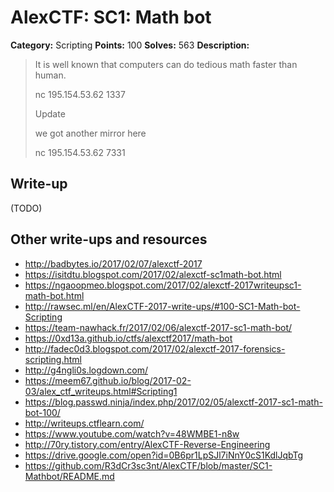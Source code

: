 # AlexCTF: SC1: Math bot

**Category:** Scripting
**Points:** 100
**Solves:** 563
**Description:**

> It is well known that computers can do tedious math faster than human.
>
> nc 195.154.53.62 1337
>
> Update
>
> we got another mirror here
>
> nc 195.154.53.62 7331

## Write-up

(TODO)

## Other write-ups and resources

 * http://badbytes.io/2017/02/07/alexctf-2017
 * https://isitdtu.blogspot.com/2017/02/alexctf-sc1math-bot.html
 * https://ngaoopmeo.blogspot.com/2017/02/alexctf-2017writeupsc1-math-bot.html
 * http://rawsec.ml/en/AlexCTF-2017-write-ups/#100-SC1-Math-bot-Scripting
 * https://team-nawhack.fr/2017/02/06/alexctf-2017-sc1-math-bot/
 * https://0xd13a.github.io/ctfs/alexctf2017/math-bot
 * http://fadec0d3.blogspot.com/2017/02/alexctf-2017-forensics-scripting.html
 * http://g4ngli0s.logdown.com/
 * https://meem67.github.io/blog/2017-02-03/alex_ctf_writeups.html#Scripting1
 * https://blog.passwd.ninja/index.php/2017/02/05/alexctf-2017-sc1-math-bot-100/
 * http://writeups.ctflearn.com/
 * https://www.youtube.com/watch?v=48WMBE1-n8w
 * http://70ry.tistory.com/entry/AlexCTF-Reverse-Engineering
 * https://drive.google.com/open?id=0B6pr1LpSJl7iNnY0cS1KdlJqbTg
 * https://github.com/R3dCr3sc3nt/AlexCTF/blob/master/SC1-Mathbot/README.md
